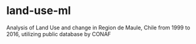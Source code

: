 # land-use-ml
 Analysis of Land Use and change in Region de Maule, Chile from 1999 to 2016, utilizing public database by CONAF
